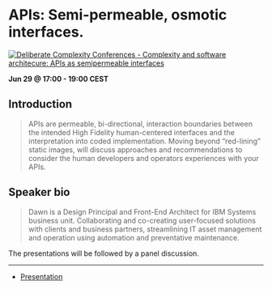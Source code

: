 # APIs: Semi-permeable, osmotic interfaces.

[![Deliberate Complexity Conferences - Complexity and software architecure: APIs as semipermeable interfaces](https://dahukanna.github.io/pr-APIs-are-semipermeable-membranes/images/pronovix-deliberate-complexity.png)](https://pronovix.com/deliberate-complexity)

**Jun 29 @ 17:00 - 19:00 CEST**

## Introduction
> APIs are permeable, bi-directional, interaction boundaries between the intended High Fidelity human-centered interfaces and the interpretation into coded implementation.
> Moving beyond “red-lining” static images, will discuss approaches and recommendations to consider the human developers and operators experiences with your APIs.

## Speaker bio
> Dawn is a Design Principal and Front-End Architect for IBM Systems business unit. Collaborating and co-creating user-focused solutions with clients and business partners, streamlining IT asset management and operation using automation and preventative maintenance.

The presentations will be followed by a panel discussion.

----

* [Presentation](https://dahukanna.github.io/pr-APIs-are-semipermeable-membranes/files/presentation/20220629-APIs-withComments.pdf)